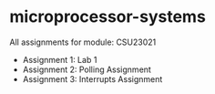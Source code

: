 # microprocessor-systems

All assignments for module: CSU23021
- Assignment 1: Lab 1
- Assignment 2: Polling Assignment
- Assignment 3: Interrupts Assignment
